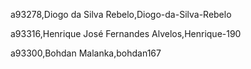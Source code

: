 a93278,Diogo da Silva Rebelo,Diogo-da-Silva-Rebelo 

a93316,Henrique José Fernandes Alvelos,Henrique-190 

a93300,Bohdan Malanka,bohdan167 


